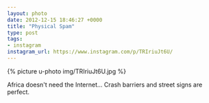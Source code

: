 ```yaml
---
layout: photo
date: 2012-12-15 18:46:27 +0000
title: "Physical Spam"
type: post
tags:
- instagram
instagram_url: https://www.instagram.com/p/TRIriuJt6U/
---
```


{% picture u-photo img/TRIriuJt6U.jpg %}

Africa doesn't need the Internet... Crash barriers and street signs are perfect.
